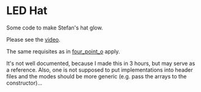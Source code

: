 # LED Hat

Some code to make Stefan's hat glow.

Please see the [video](https://youtu.be/ExxrtV-L5mQ).

The same requisites as in [four_point_o](https://github.com/motine/four_point_o) apply.

It's not well documented, because I made this in 3 hours, but may serve as a reference.
Also, one is not supposed to put implementations into header files and the modes should be more generic (e.g. pass the arrays to the constructor)...